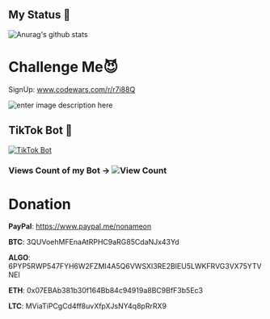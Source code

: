 ## My Status 💯
![Anurag's github stats](https://github-readme-stats.vercel.app/api?username=NoNameoN-A)

# Challenge Me😈
SignUp: www.codewars.com/r/r7i88Q

![enter image description here](https://www.codewars.com/users/NoNameoN-A/badges/large)

## TikTok Bot 🤖
[![TikTok Bot](https://github-readme-stats.vercel.app/api/pin/?username=NoNameoN-A&repo=TikTok-Follow-Heart-Views-Bot)](https://github.com/NoNameoN-A/TikTok-Follow-Heart-Views-Bot)
### Views Count of my Bot -> ![View Count](https://counter.gofiber.io/badge/NoNameoN/TikTok-Follow-Heart-Views-Bot/)

# Donation
**PayPal**: https://www.paypal.me/nonameon

**BTC**: 3QUVoehMFEnaAtRPHC9aRG85CdaNJx43Yd

**ALGO**: 6PYP5RWP547FYH6W2FZMI4A5Q6VWSXI3RE2BIEU5LWKFRVG3VX75YTVNEI

**ETH**: 0x07EBAb381b30f164Bb84c94919a8BC9BfF3b5Ec3

**LTC**: MViaTiPCgCd4ff8uvXfpXJsNY4q8pRrRX9
